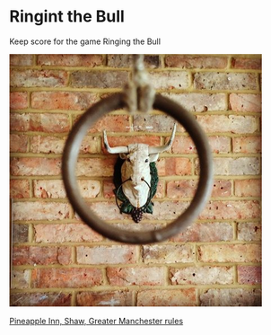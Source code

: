 # Ringint the Bull

Keep score for the game Ringing the Bull

![Ring](images/oldest-pub-game-ringing.jpg)

[Pineapple Inn, Shaw, Greater Manchester rules](https://www.mastersofgames.com/rules/ringing-bull-rules.htm)
